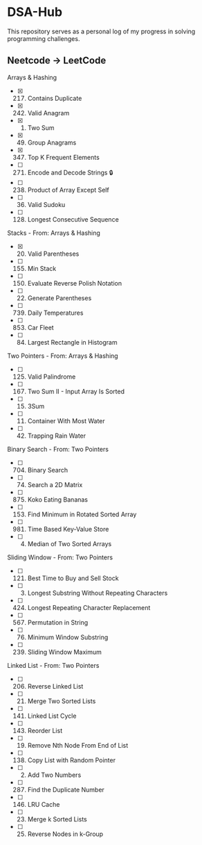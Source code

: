 # DSA-Hub
This repository serves as a personal log of my progress in solving programming challenges.

## Neetcode -> LeetCode

Arrays & Hashing
- [x] 217. Contains Duplicate
- [x] 242. Valid Anagram
- [x] 1. Two Sum
- [x] 49. Group Anagrams
- [x] 347. Top K Frequent Elements
- [ ] 271. Encode and Decode Strings 🔒
- [ ] 238. Product of Array Except Self
- [ ] 36. Valid Sudoku
- [ ] 128. Longest Consecutive Sequence

Stacks - From: Arrays & Hashing
- [x] 20. Valid Parentheses
- [ ] 155. Min Stack
- [ ] 150. Evaluate Reverse Polish Notation
- [ ] 22. Generate Parentheses
- [ ] 739. Daily Temperatures
- [ ] 853. Car Fleet
- [ ] 84. Largest Rectangle in Histogram

Two Pointers - From: Arrays & Hashing
- [ ] 125. Valid Palindrome
- [ ] 167. Two Sum II - Input Array Is Sorted
- [ ] 15. 3Sum
- [ ] 11. Container With Most Water
- [ ] 42. Trapping Rain Water

Binary Search - From: Two Pointers
- [ ] 704. Binary Search
- [ ] 74. Search a 2D Matrix
- [ ] 875. Koko Eating Bananas
- [ ] 153. Find Minimum in Rotated Sorted Array
- [ ] 981. Time Based Key-Value Store
- [ ] 4. Median of Two Sorted Arrays

Sliding Window - From: Two Pointers
- [ ] 121. Best Time to Buy and Sell Stock
- [ ] 3. Longest Substring Without Repeating Characters
- [ ] 424. Longest Repeating Character Replacement
- [ ] 567. Permutation in String
- [ ] 76. Minimum Window Substring
- [ ] 239. Sliding Window Maximum

Linked List - From: Two Pointers
- [ ] 206. Reverse Linked List
- [ ] 21. Merge Two Sorted Lists
- [ ] 141. Linked List Cycle
- [ ] 143. Reorder List
- [ ] 19. Remove Nth Node From End of List
- [ ] 138. Copy List with Random Pointer
- [ ] 2. Add Two Numbers
- [ ] 287. Find the Duplicate Number
- [ ] 146. LRU Cache
- [ ] 23. Merge k Sorted Lists
- [ ] 25. Reverse Nodes in k-Group